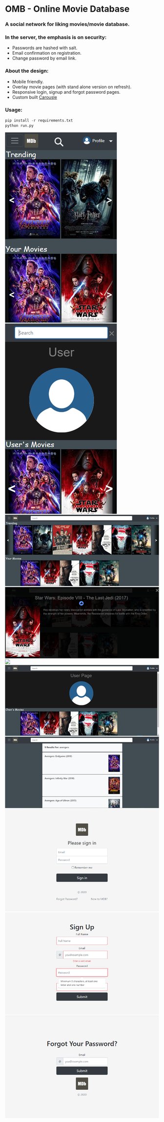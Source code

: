 # OMB - Online Movie Database

### A social network for liking movies/movie database.

### In the server, the emphasis is on security:

- Passwords are hashed with salt.
- Email confirmation on registration.
- Change password by email link.

### About the design:

- Mobile friendly.
- Overlay movie pages (with stand alone version on refresh).
- Responsive login, signup and forgot password pages.
- Custom built <a href= "/CustomCarusel/">Carousle</a>

### Usage:

```python
pip install -r requirements.txt
python run.py
```

<img src="readme files/mobile.png"> <img src="readme files/mobile2.png">
<img src="readme files/home.png">
<img src="readme files/movie_page.png">
<img src="readme files/search_page.png">
<img src="readme files/user_page.png">
<img src="readme files/search.png">
<img src="readme files/login.png">
<img src="readme files/signup.png">
<img src="readme files/forgot_password.png">
